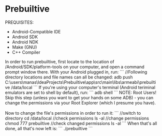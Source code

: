 # Prebuiltive

PREQUISITES:
<ul>
<li>Android-Compatible IDE</li>
<li>Android SDK</li>
<li>Android NDK</li>
<li>Make (GNU)</li>
<li>C++ Compiler</li>
</ul>
In order to run prebuiltive, first locate to the location of /Android/SDK/platform-tools on your computer, and open a command prompt window there. With your Android plugged in, run:
```
//Following directory locations and file names can all be changed:
adb push C:\users\manas\IdeaProjects\Prebuiltive\app\src\main\libs\armeabi\prebuiltive /data/local
```
If you're using your computer's terminal (Android teriminal emulators are set to shell by default), run:
```
adb shell
```
NOTE: Root Users! Skip this step (unless you want to get your hands on some ADB) - you can change the permissions via your Root Explorer (which I presume you have).
</br>
</br>
Now to change the file's permissions in order to run it:
```
//switch to directory
cd /data/local
//check permissions
ls -al
//change permissions
chmod 777 prebuiltive
//check changed permissions
ls -al
```
When that's all done, all that's now left is:
```
./prebuiltive
```
